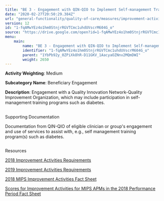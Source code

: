 ```yaml
---
title: "BE 3 - Engagement with QIN-QIO to Implement Self-management Training Programs"
date: "2020-02-27T20:50:29.384Z"
url: "general-functionality/quality-of-care/measures/improvement-activities-measures/2018-improvement-activities/be-3-engagement-with-qin-qio-to-implement-self-management-training-programs.html"
version: 12
id: "1-fqAMwYEz4o1hm0StnjrRGVTCmc1uhdUVscrM604G_o"
source: "https://drive.google.com/open?id=1-fqAMwYEz4o1hm0StnjrRGVTCmc1uhdUVscrM604G_o"
menu:
    main:
        name: "BE 3 - Engagement with QIN-QIO to Implement Self-management Training Programs"
        identifier: "1-fqAMwYEz4o1hm0StnjrRGVTCmc1uhdUVscrM604G_o"
        parent: "1YbPb92y_0ZPiXk8hR-D11GKV_1AacyaOZNnv2MQmDWI"
        weight: 2650
---
```









**Activity Weighting**: Medium

**Subcategory Name**: Beneficiary Engagement

**Description**: Engagement with a Quality Innovation Network-Quality Improvement Organization, which may include participation in self-management training programs such as diabetes.







## 

Supporting Documentation

Documentation from QIN-QIO of eligible clinician or group's engagement and use of services to assist with, e.g., self management training program(s) such as diabetes.







## 

Resources

[2018 Improvement Activities Requirements](https://qpp.cms.gov/mips/improvement-activities?py=2018)

[2019 Improvement Activities Requirements](https://qpp.cms.gov/mips/improvement-activities?py=2019)

[2018 MIPS Improvement Activities Fact Sheet](https://qpp.cms.gov/resource/2018%20MIPS%20Improvement%20Activities%20Fact%20Sheet)

[Scores for Improvement Activities for MIPS APMs in the 2018 Performance Period Fact Sheet](https://qpp.cms.gov/resource/2018%20MIPS%20APMs%20improvement%20Activities%20scores%20fact%20sheet)

